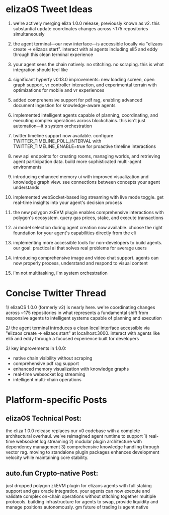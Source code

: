 # elizaOS Tweet Ideas

1. we're actively merging eliza 1.0.0 release, previously known as v2. this substantial update coordinates changes across ~175 repositories simultaneously 

2. the agent terminal—our new interface—is accessible locally via "elizaos create -> elizaos start". interact with ai agents including eli5 and eddy through this clean terminal experience

3. your agent sees the chain natively. no stitching. no scraping. this is what integration should feel like

4. significant hyperfy v0.13.0 improvements: new loading screen, open graph support, vr controller interaction, and experimental terrain with optimizations for mobile and vr experiences

5. added comprehensive support for pdf rag, enabling advanced document ingestion for knowledge-aware agents

6. implemented intelligent agents capable of planning, coordinating, and executing complex operations across blockchains. this isn't just automation—it's system orchestration

7. twitter timeline support now available. configure TWITTER_TIMELINE_POLL_INTERVAL with TWITTER_TIMELINE_ENABLE=true for proactive timeline interactions

8. new api endpoints for creating rooms, managing worlds, and retrieving agent participation data. build more sophisticated multi-agent environments

9. introducing enhanced memory ui with improved visualization and knowledge graph view. see connections between concepts your agent understands

10. implemented webSocket-based log streaming with live mode toggle. get real-time insights into your agent's decision process

11. the new polygon zkEVM plugin enables comprehensive interactions with polygon's ecosystem. query gas prices, stake, and execute transactions

12. ai model selection during agent creation now available. choose the right foundation for your agent's capabilities directly from the cli

13. implementing more accessible tools for non-developers to build agents. our goal: practical ai that solves real problems for average users

14. introducing comprehensive image and video chat support. agents can now properly process, understand and respond to visual content

15. i'm not multitasking, i'm system orchestration

# Concise Twitter Thread

1/ elizaOS 1.0.0 (formerly v2) is nearly here. we're coordinating changes across ~175 repositories in what represents a fundamental shift from responsive agents to intelligent systems capable of planning and execution

2/ the agent terminal introduces a clean local interface accessible via "elizaos create -> elizaos start" at localhost:3000. interact with agents like eli5 and eddy through a focused experience built for developers

3/ key improvements in 1.0.0:
- native chain visibility without scraping
- comprehensive pdf rag support
- enhanced memory visualization with knowledge graphs
- real-time websocket log streaming
- intelligent multi-chain operations

# Platform-specific Posts

## elizaOS Technical Post:
the eliza 1.0.0 release replaces our v0 codebase with a complete architectural overhaul. we've reimagined agent runtime to support 1) real-time websocket log streaming 2) modular plugin architecture with dependency management 3) comprehensive knowledge handling through vector rag. moving to standalone plugin packages enhances development velocity while maintaining core stability.

## auto.fun Crypto-native Post:
just dropped polygon zkEVM plugin for elizaos agents with full staking support and gas oracle integration. your agents can now execute and validate complex on-chain operations without stitching together multiple protocols. building infrastructure for agents to swap, provide liquidity and manage positions autonomously. gm future of trading is agent native